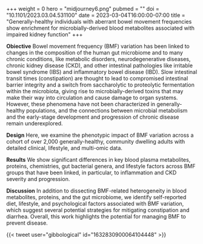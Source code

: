 +++
weight = 0
hero = "midjourney6.png"
pubmed = ""
doi = "10.1101/2023.03.04.531100"
date = 2023-03-04T16:00:00-07:00
title = "Generally-healthy individuals with aberrant bowel movement frequencies show enrichment for microbially-derived blood metabolites associated with impaired kidney function"
+++

**Obiective** Bowel movement frequency (BMF) variation has been linked to changes in the composition of the human gut microbiome and to many chronic conditions, like metabolic disorders, neurodegenerative diseases, chronic kidney disease (CKD), and other intestinal pathologies like irritable bowel syndrome (IBS) and inflammatory bowel disease (IBD). Slow intestinal transit times (constipation) are thought to lead to compromised intestinal barrier integrity and a switch from saccharolytic to proteolytic fermentation within the microbiota, giving rise to microbially-derived toxins that may make their way into circulation and cause damage to organ systems. However, these phenomena have not been characterized in generally-healthy populations, and the connections between microbial metabolism and the early-stage development and progression of chronic disease remain underexplored.

**Design** Here, we examine the phenotypic impact of BMF variation across a cohort of over 2,000 generally-healthy, community dwelling adults with detailed clinical, lifestyle, and multi-omic data.

**Results** We show significant differences in key blood plasma metabolites, proteins, chemistries, gut bacterial genera, and lifestyle factors across BMF groups that have been linked, in particular, to inflammation and CKD severity and progression.

**Discussion** In addition to dissecting BMF-related heterogeneity in blood metabolites, proteins, and the gut microbiome, we identify self-reported diet, lifestyle, and psychological factors associated with BMF variation, which suggest several potential strategies for mitigating constipation and diarrhea. Overall, this work highlights the potential for managing BMF to prevent disease.

{{< tweet user="gibbological" id="1632830900064104448" >}}
